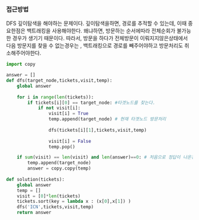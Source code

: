 ### 접근방법
DFS 깊이탐색을 해야하는 문제이다.
깊이탐색을하면, 경로를 추적할 수 있는데, 이때 중요한점은 백트래킹을 사용해야한다.
왜냐하면, 방문하는 순서에따라 전체순회가 불가능한 경우가 생기기 때문이다.
따라서, 방문을 하다가 전체방문이 이뤄지지않은상태에서 다음 방문지를 찾을 수 없는경우는 , 백트래킹으로 경로를 빼주어야하고 방문처리도 취소해주어야한다.

```python
import copy

answer = []
def dfs(target_node,tickets,visit,temp):
    global answer
    
    for i in range(len(tickets)):
        if tickets[i][0] == target_node: #타겟노드를 찾는다.
            if not visit[i]:
                visit[i] = True
                temp.append(target_node) # 현재 타겟노드 방문처리
    
                dfs(tickets[i][1],tickets,visit,temp)
        
                visit[i] = False 
                temp.pop()

    if sum(visit) == len(visit) and len(answer)==0: # 처음으로 정답이 나온경우 출력.
        temp.append(target_node)
        answer = copy.copy(temp)
        
def solution(tickets):
    global answer
    temp = []
    visit = [0]*len(tickets)
    tickets.sort(key = lambda x : (x[0],x[1]) )
    dfs('ICN',tickets,visit,temp)
    return answer
```
